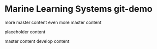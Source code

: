 # Marine Learning Systems git-demo

more master content
even more master content

placeholder content

master content
develop content
